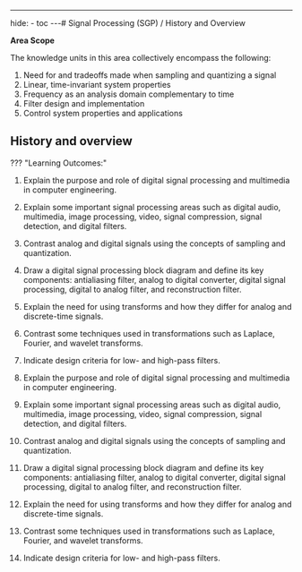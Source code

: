 ---
hide:
    - toc
---# Signal Processing (SGP) / History and Overview

**Area Scope**

The knowledge units in this area collectively encompass the following:

1. Need for and tradeoffs made when sampling and quantizing a signal
2. Linear, time-invariant system properties
3. Frequency as an analysis domain complementary to time
4. Filter design and implementation
5. Control system properties and applications

## History and overview

??? "Learning Outcomes:"

   1. Explain the purpose and role of digital signal processing and multimedia in computer engineering.
   2. Explain some important signal processing areas such as digital audio, multimedia, image processing, video, signal compression, signal detection, and digital filters.
   3. Contrast analog and digital signals using the concepts of sampling and quantization.
   4. Draw a digital signal processing block diagram and define its key components: antialiasing filter, analog to digital converter, digital signal processing, digital to analog filter, and reconstruction filter.
   5. Explain the need for using transforms and how they differ for analog and discrete-time signals.
   6. Contrast some techniques used in transformations such as Laplace, Fourier, and wavelet transforms.
   7. Indicate design criteria for low- and high-pass filters.

1. Explain the purpose and role of digital signal processing and multimedia in computer engineering.
2. Explain some important signal processing areas such as digital audio, multimedia, image processing, video, signal compression, signal detection, and digital filters.
3. Contrast analog and digital signals using the concepts of sampling and quantization.
4. Draw a digital signal processing block diagram and define its key components: antialiasing filter, analog to digital converter, digital signal processing, digital to analog filter, and reconstruction filter.
5. Explain the need for using transforms and how they differ for analog and discrete-time signals.
6. Contrast some techniques used in transformations such as Laplace, Fourier, and wavelet transforms.
7. Indicate design criteria for low- and high-pass filters.